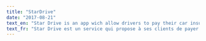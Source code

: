 ```yaml
---
title: "StarDrive"
date: "2017-08-21"
text_en: "Star Drive is an app wich allow drivers to pay their car insurance according to their conduct. Real revolution in the world of pricing, this offer is possible thanks to a system of telemetry who calculate 4 scores: speed, acceleration, braking, bends. Combinate together the datas create a scoring."
text_fr: "Star Drive est un service qui propose à ses clients de payer leur assurance automobile en fonction de leur conduite. Véritable révolution dans le monde du pricing cette offre est possible grâce à la collaboration du Lab’Assu et d’une entreprise canadienne qui ensemble ont construit un système de télémétrie permettant de calculer 4 scores : Vitesse, accélération, freinage, virages. "
---
```

